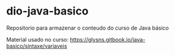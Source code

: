 # dio-java-basico
Repositorio para armazenar o conteudo do curso de Java básico

Material usado no curso:
https://glysns.gitbook.io/java-basico/sintaxe/variaveis